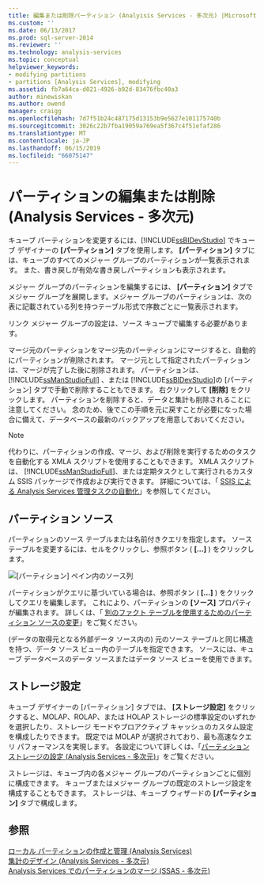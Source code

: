 ```yaml
---
title: 編集または削除パーティション (Analyisis Services - 多次元) |Microsoft Docs
ms.custom: ''
ms.date: 06/13/2017
ms.prod: sql-server-2014
ms.reviewer: ''
ms.technology: analysis-services
ms.topic: conceptual
helpviewer_keywords:
- modifying partitions
- partitions [Analysis Services], modifying
ms.assetid: fb7a64ca-d021-4926-b92d-83476fbc40a3
author: minewiskan
ms.author: owend
manager: craigg
ms.openlocfilehash: 7d7f51b24c487175d13153b9e5627e101175740b
ms.sourcegitcommit: 3026c22b7fba19059a769ea5f367c4f51efaf286
ms.translationtype: MT
ms.contentlocale: ja-JP
ms.lasthandoff: 06/15/2019
ms.locfileid: "66075147"
---
```

# <a name="edit-or-delete-partitions-analyisis-services---multidimensional"></a>パーティションの編集または削除 (Analysis Services - 多次元)
  キューブ パーティションを変更するには、[!INCLUDE[ssBIDevStudio](../../../includes/ssbidevstudio-md.md)] でキューブ デザイナーの **[パーティション]** タブを使用します。 **[パーティション]** タブには、キューブのすべてのメジャー グループのパーティションが一覧表示されます。 また、書き戻しが有効な書き戻しパーティションも表示されます。  
  
 メジャー グループのパーティションを編集するには、 **[パーティション]** タブでメジャー グループを展開します。メジャー グループのパーティションは、次の表に記載されている列を持つテーブル形式で序数ごとに一覧表示されます。  
  
 リンク メジャー グループの設定は、ソース キューブで編集する必要があります。  
  
 マージ元のパーティションをマージ先のパーティションにマージすると、自動的にパーティションが削除されます。 マージ元として指定されたパーティションは、マージが完了した後に削除されます。 パーティションは、 [!INCLUDE[ssManStudioFull](../../../includes/ssmanstudiofull-md.md)] 、または [!INCLUDE[ssBIDevStudio](../../../includes/ssbidevstudio-md.md)]の [パーティション] タブで手動で削除することもできます。 右クリックして **[削除]** をクリックします。 パーティションを削除すると、データと集計も削除されることに注意してください。 念のため、後でこの手順を元に戻すことが必要になった場合に備えて、データベースの最新のバックアップを用意しておいてください。  
  
> [!NOTE]  
>  代わりに、パーティションの作成、マージ、および削除を実行するためのタスクを自動化する XMLA スクリプトを使用することもできます。 XMLA スクリプトは、 [!INCLUDE[ssManStudioFull](../../../includes/ssmanstudiofull-md.md)]、または定期タスクとして実行されるカスタム SSIS パッケージで作成および実行できます。 詳細については、「 [SSIS による Analysis Services 管理タスクの自動化](../instances/automate-analysis-services-administrative-tasks-with-ssis.md)」を参照してください。  
  
## <a name="partition-source"></a>パーティション ソース  
 パーティションのソース テーブルまたは名前付きクエリを指定します。 ソース テーブルを変更するには、セルをクリックし、参照ボタン ( **[...]** ) をクリックします。  
  
 ![[パーティション] ペイン内のソース列](../media/ssas-partitionsource.png "パーティション ペイン内の基になる列")  
  
 パーティションがクエリに基づいている場合は、参照ボタン ( **[...]** ) をクリックしてクエリを編集します。 これにより、パーティションの **[ソース]** プロパティが編集されます。 詳しくは、「 [別のファクト テーブルを使用するためのパーティション ソースの変更](change-a-partition-source-to-use-a-different-fact-table.md)」をご覧ください。  
  
 (データの取得元となる外部データ ソース内の) 元のソース テーブルと同じ構造を持つ、データ ソース ビュー内のテーブルを指定できます。 ソースには、キューブ データベースのデータ ソースまたはデータ ソース ビューを使用できます。  
  
## <a name="storage-settings"></a>ストレージ設定  
 キューブ デザイナーの [パーティション] タブでは、 **[ストレージ設定]** をクリックすると、MOLAP、ROLAP、または HOLAP ストレージの標準設定のいずれかを選択したり、ストレージ モードやプロアクティブ キャッシュのカスタム設定を構成したりできます。 既定では MOLAP が選択されており、最も高速なクエリ パフォーマンスを実現します。 各設定について詳しくは、「[パーティション ストレージの設定 &#40;Analysis Services - 多次元&#41;](set-partition-storage-analysis-services-multidimensional.md)」をご覧ください。  
  
 ストレージは、キューブ内の各メジャー グループのパーティションごとに個別に構成できます。 キューブまたはメジャー グループの既定のストレージ設定を構成することもできます。 ストレージは、キューブ ウィザードの **[パーティション]** タブで構成します。  
  
## <a name="see-also"></a>参照  
 [ローカル パーティションの作成と管理 &#40;Analysis Services&#41;](create-and-manage-a-local-partition-analysis-services.md)   
 [集計のデザイン &#40;Analysis Services - 多次元&#41;](designing-aggregations-analysis-services-multidimensional.md)   
 [Analysis Services でのパーティションのマージ (SSAS - 多次元)](merge-partitions-in-analysis-services-ssas-multidimensional.md)  
  
  
